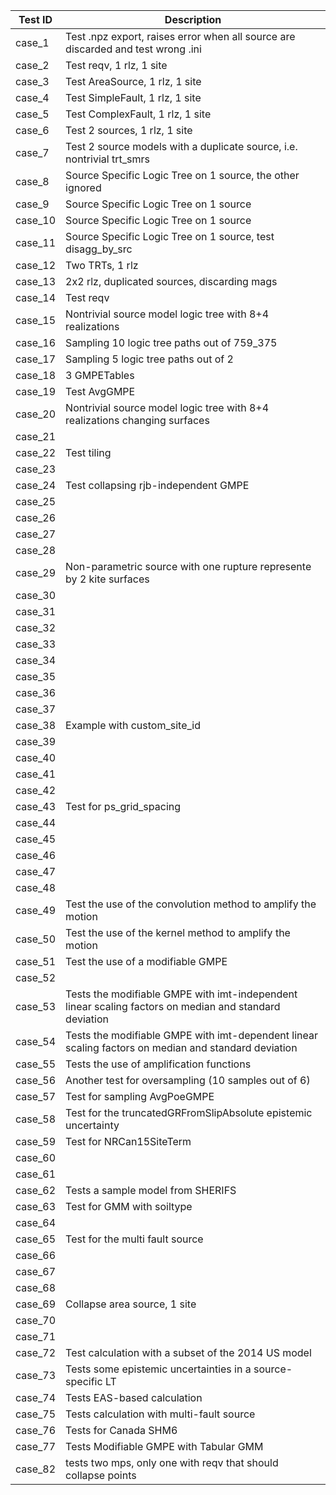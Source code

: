 | Test ID | Description |
|---------|-------------|
| case_1  | Test .npz export, raises error when all source are discarded and test wrong .ini |
| case_2  | Test reqv, 1 rlz, 1 site|
| case_3  | Test AreaSource, 1 rlz, 1 site|
| case_4  | Test SimpleFault, 1 rlz, 1 site|
| case_5  | Test ComplexFault, 1 rlz, 1 site|
| case_6  | Test 2 sources, 1 rlz, 1 site|
| case_7  | Test 2 source models with a duplicate source, i.e. nontrivial trt_smrs|
| case_8  | Source Specific Logic Tree on 1 source, the other ignored|
| case_9  | Source Specific Logic Tree on 1 source|
| case_10 | Source Specific Logic Tree on 1 source|
| case_11 | Source Specific Logic Tree on 1 source, test disagg_by_src|
| case_12 | Two TRTs, 1 rlz|
| case_13 | 2x2 rlz, duplicated sources, discarding mags|
| case_14 | Test reqv |
| case_15 | Nontrivial source model logic tree with 8+4 realizations|
| case_16 | Sampling 10 logic tree paths out of 759_375 |
| case_17 | Sampling 5 logic tree paths out of 2|
| case_18 | 3 GMPETables|
| case_19 | Test AvgGMPE |
| case_20 | Nontrivial source model logic tree with 8+4 realizations changing surfaces|
| case_21 | |
| case_22 | Test tiling|
| case_23 | | 
| case_24 | Test collapsing rjb-independent GMPE |
| case_25 | |
| case_26 | |
| case_27 | |
| case_28 | |
| case_29 | Non-parametric source with one rupture represente by 2 kite surfaces |
| case_30 | |
| case_31 | |
| case_32 | |
| case_33 | |
| case_34 | |
| case_35 | |
| case_36 | |
| case_37 | |
| case_38 | Example with custom_site_id|
| case_39 | |
| case_40 | |
| case_41 | |
| case_42 | |
| case_43 | Test for ps_grid_spacing |
| case_44 | |
| case_45 | |
| case_46 | |
| case_47 | |
| case_48 | |
| case_49 | Test the use of the convolution method to amplify the motion |
| case_50 | Test the use of the kernel method to amplify the motion |
| case_51 | Test the use of a modifiable GMPE |
| case_52 | |
| case_53 | Tests the modifiable GMPE with imt-independent linear scaling factors on median and standard deviation |
| case_54 | Tests the modifiable GMPE with imt-dependent linear scaling factors on median and standard deviation |
| case_55 | Tests the use of amplification functions |
| case_56 | Another test for oversampling (10 samples out of 6) |
| case_57 | Test for sampling AvgPoeGMPE |
| case_58 | Test for the truncatedGRFromSlipAbsolute epistemic uncertainty |
| case_59 | Test for NRCan15SiteTerm |
| case_60 | |
| case_61 | |
| case_62 | Tests a sample model from SHERIFS |
| case_63 | Test for GMM with soiltype |
| case_64 | |
| case_65 | Test for the multi fault source |
| case_66 | |
| case_67 | |
| case_68 | |
| case_69 | Collapse area source, 1 site|
| case_70 | |
| case_71 | |
| case_72 | Test calculation with a subset of the 2014 US model | 
| case_73 | Tests some epistemic uncertainties in a source-specific LT | 
| case_74 | Tests EAS-based calculation |
| case_75 | Tests calculation with multi-fault source |
| case_76 | Tests for Canada SHM6 |
| case_77 | Tests Modifiable GMPE with Tabular GMM |
| case_82 | tests two mps, only one with reqv that should collapse points
